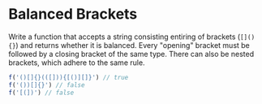 # Balanced Brackets

Write a function that accepts a string consisting entiring of brackets (`[](){}`) and returns whether it is balanced. Every "opening" bracket must be followed by a closing bracket of the same type. There can also be nested brackets, which adhere to the same rule.

```js
f('()[]{}(([])){[()][]}') // true
f('())[]{}') // false
f('[(])') // false
```